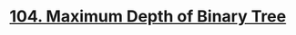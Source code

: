 # [104. Maximum Depth of Binary Tree](https://leetcode.com/problems/maximum-depth-of-binary-tree/)

